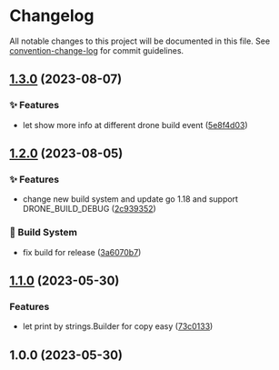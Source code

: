 # Changelog

All notable changes to this project will be documented in this file. See [convention-change-log](https://github.com/convention-change/convention-change-log) for commit guidelines.

## [1.3.0](https://github.com/sinlov/drone-env-printer/compare/1.2.0...v1.3.0) (2023-08-07)

### ✨ Features

* let show more info at different drone build event ([5e8f4d03](https://github.com/sinlov/drone-env-printer/commit/5e8f4d03c73aeeea8d87571a9fdd3430eb94a5d5))

## [1.2.0](https://github.com/sinlov/drone-env-printer/compare/1.1.0...v1.2.0) (2023-08-05)

### ✨ Features

* change new build system and update go 1.18 and support DRONE_BUILD_DEBUG ([2c939352](https://github.com/sinlov/drone-env-printer/commit/2c93935245e547b71bf4d17eba8954ba52db6500))

### 👷‍ Build System

* fix build for release ([3a6070b7](https://github.com/sinlov/drone-env-printer/commit/3a6070b7809d06720259fe442be0c396b34aa749))

## [1.1.0](https://github.com/sinlov/drone-env-printer/compare/v1.0.0...v1.1.0) (2023-05-30)

### Features

* let print by strings.Builder for copy easy ([73c0133](https://github.com/sinlov/drone-env-printer/commit/73c0133bd5e80c83c1b00979a6ce601dbf67f44c))

## 1.0.0 (2023-05-30)
